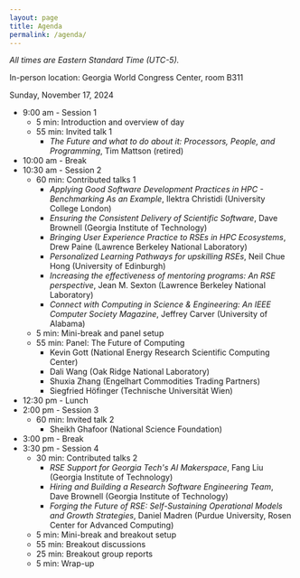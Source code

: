 ```yaml
---
layout: page
title: Agenda
permalink: /agenda/
---
```


*All times are Eastern Standard Time (UTC-5).*

In-person location:  Georgia World Congress Center, room B311

Sunday, November 17, 2024

- 9:00 am - Session 1
    - 5 min: Introduction and overview of day
    - 55 min: Invited talk 1
        - _The Future and what to do about it:  Processors, People, and Programming_, Tim Mattson (retired)
- 10:00 am - Break
- 10:30 am - Session 2
    - 60 min: Contributed talks 1
        - _Applying Good Software Development Practices in HPC - Benchmarking As an Example_, Ilektra Christidi (University College London)
        - _Ensuring the Consistent Delivery of Scientific Software_, Dave Brownell (Georgia Institute of Technology)
        - _Bringing User Experience Practice to RSEs in HPC Ecosystems_, Drew Paine (Lawrence Berkeley National Laboratory)
        - _Personalized Learning Pathways for upskilling RSEs_, Neil Chue Hong (University of Edinburgh)
        - _Increasing the effectiveness of mentoring programs: An RSE perspective_, Jean M. Sexton (Lawrence Berkeley National Laboratory)
        - _Connect with Computing in Science & Engineering: An IEEE Computer Society Magazine_, Jeffrey Carver (University of Alabama)
    - 5 min: Mini-break and panel setup
    - 55 min: Panel: The Future of Computing
        - Kevin Gott (National Energy Research Scientific Computing Center)
        - Dali Wang (Oak Ridge National Laboratory)
        - Shuxia Zhang (Engelhart Commodities Trading Partners)
        - Siegfried Höfinger (Technische Universität Wien)
- 12:30 pm - Lunch
- 2:00 pm - Session 3
    - 60 min: Invited talk 2
        - Sheikh Ghafoor (National Science Foundation)
- 3:00 pm - Break
- 3:30 pm - Session 4
    - 30 min: Contributed talks 2
        - _RSE Support for Georgia Tech's AI Makerspace_, Fang Liu (Georgia Institute of Technology)
        - _Hiring and Building a Research Software Engineering Team_, Dave Brownell (Georgia Institute of Technology)
        - _Forging the Future of RSE: Self-Sustaining Operational Models and Growth Strategies_, Daniel Madren (Purdue University, Rosen Center for Advanced Computing)
    - 5 min: Mini-break and breakout setup
    - 55 min: Breakout discussions
    - 25 min: Breakout group reports
    - 5 min: Wrap-up

